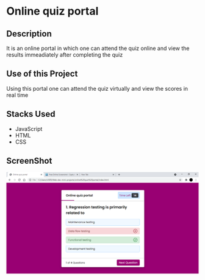 # Online quiz portal

## Description
It is an online portal in which one can attend the quiz online and view the results immeadiately after completing the quiz

## Use of this Project
Using this portal one can attend the quiz virtually and view the scores in real time

## Stacks Used
* JavaScript
* HTML  
* CSS

## ScreenShot

<img src="https://github.com/jyothi-k-g/online-quiz-poral/blob/main/images/s1.png" /> 


